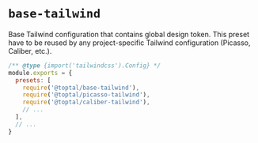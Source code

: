 # `base-tailwind`

Base Tailwind configuration that contains global design token. This preset have to be reused by any project-specific Tailwind configuration (Picasso, Caliber, etc.).


```javascript
/** @type {import('tailwindcss').Config} */
module.exports = {
  presets: [
    require('@toptal/base-tailwind'),
    require('@toptal/picasso-tailwind'),
    require('@toptal/caliber-tailwind'),
    // ...
  ],
  // ...
}
```
